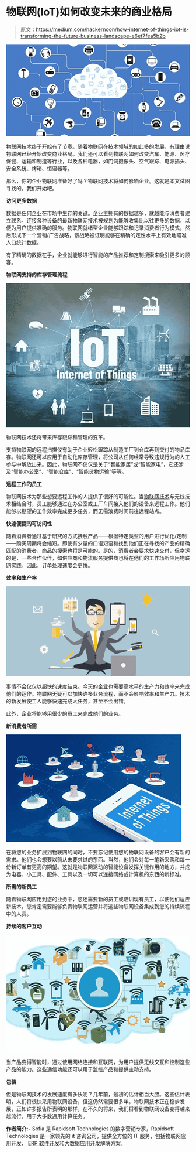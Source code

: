 # 物联网(IoT)如何改变未来的商业格局

> 原文：<https://medium.com/hackernoon/how-internet-of-things-iot-is-transforming-the-future-business-landscape-e6ef7fea5b2b>

![](img/20c972e3785276e126cbd0b451802750.png)

物联网技术终于开始有了节奏。随着物联网在技术领域的如此多的发展，有理由说物联网已经开始改变商业格局。我们还可以看到物联网如何改变汽车、能源、医疗保健、运输和制造等行业，以及各种电器，如门洞摄像头、空气跟踪、电源插头、安全系统、烤箱、恒温器等。

那么，你的企业物联网准备好了吗？物联网技术将如何影响企业。这就是本文试图寻找的。我们开始吧。

**访问更多数据**

数据是任何企业在市场中生存的关键。企业主拥有的数据越多，就越能与消费者建立联系。连接各种设备的最新物联网技术被规划为能够收集比以往更多的数据，以便为用户提供准确的服务。物联网就绪型企业能够跟踪和记录消费者行为模式，然后形成下一个营销/广告战略，该战略被证明能够在精确的定性水平上有效地瞄准人口统计数据。

有了精确的数据在手，企业就能够进行智能的产品推荐和定制搜索来吸引更多的顾客。

**物联网支持的库存管理流程**

![](img/b6e5e5c1c1ba1b0e2423d8fa1d375488.png)

物联网技术还将带来库存跟踪和管理的变革。

支持物联网的远程扫描仪有助于企业轻松跟踪从制造工厂到仓库再到交付的物品库存。物联网还可以应用于自动化库存管理，将公司从任何经常导致违规行为的人工参与中解放出来。因此，物联网不仅仅是关于“智能家居”或“智能家电”，它还涉及“智能办公室”、“智能仓库”、“智能货物运输”等等。

**远程工作的员工**

物联网技术为那些想要远程工作的人提供了很好的可能性。当[物联网技术](http://www.rapidsofttechnologies.com/ioT.php)与无线技术相结合时，员工能够通过在办公室或工厂车间接入他们的设备来远程工作。他们能够以期望的工作效率完成更多任务，而无需浪费时间前往远程站点。

**快速便捷的可访问性**

随着消费者通过基于研究的方式接触产品——根据特定类型的用户进行优化/定制——购买周期将会缩短。即使有少量的口语短语和找到他们正在寻找的产品的精确匹配的消费者，商品的搜索也将是可能的。是的，消费者会要求快速交付，但幸运的是，一些合作伙伴，如供应商和物流服务提供商也将在他们的工作场所应用物联网实践。因此，订单处理速度会更快。

**效率和生产率**

![](img/6be8dd66b6d2012569888b9a6660a181.png)

事情不会仅仅以超快的速度结束。今天的企业也需要高水平的生产力和效率来完成他们的运作。物联网无疑可以加快许多业务流程，而不会影响效率和生产力。技术的新发展使工人能够快速完成大任务，甚至不会出错。

此外，企业将能够用很少的员工来完成他们的业务。

**新消费者所需**

![](img/c6cd744ce88543c4331147aed9187f20.png)

在将您的业务扩展到物联网的同时，不要忘记使用您的物联网设备的客户会有新的需求。他们也会想要以前从未要求过的东西。当然，他们会对每一笔新采购和每一份新订单有更高的期望。这就是物联网驱动的智能设备发挥关键作用的地方，并成为电器、小工具、配件、工具以及一切可以连接网络或计算机的东西的新标准。

**所需的新员工**

随着物联网应用到您的业务中，您还需要新的员工或培训现有员工，以使他们适应新技术。您肯定需要能够负责物联网运营并将这些物联网设备集成到您的持续流程中的人员。

**持续的客户互动**

![](img/7b4393078c5bdf9ed2839abbfd103555.png)

当产品变得智能时，通过使用网络连接和互联网，为用户提供无线交互和控制这些产品的能力。这些通信功能还可以用于监控产品和提供主动支持。

**包装**

但是物联网技术的发展速度有多快呢？几年前，最初的估计相当大胆。这些估计表明，人们将很快采用物联网设备，但这仍然需要很多年。物联网技术正在稳步发展，正如许多报告所表明的那样，在不久的将来，我们将看到物联网设备变得越来越流行，用于大多数通用计算任务。

**作者简介:-** Sofia 是 Rapidsoft Technologies 的数字营销专家，Rapidsoft Technologies 是一家领先的 it 咨询公司，提供全方位的 IT 服务，包括物联网应用开发、 [ERP 软件开发](http://www.rapidsofttechnologies.com/enterprise-resource-planning-app-development.php)和大数据应用开发解决方案。
